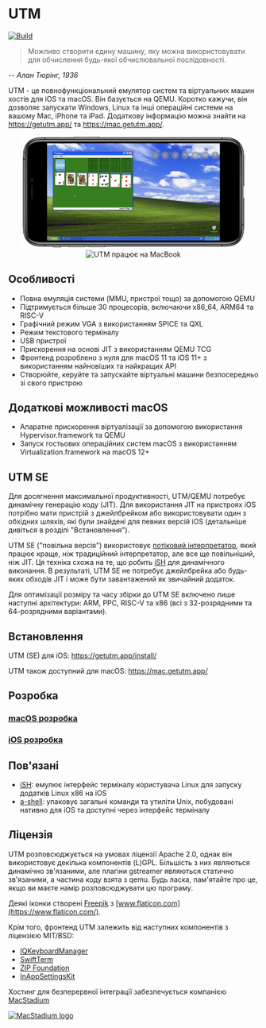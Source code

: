 #  UTM
[![Build](https://github.com/utmapp/UTM/workflows/Build/badge.svg?branch=main&event=push)][1]

> Можливо створити єдину машину, яку можна використовувати для обчислення будь-якої обчислювальної послідовності.

-- <cite>Алан Тюрінг, 1936</cite>

UTM - це повнофункціональний емулятор систем та віртуальних машин хостів для iOS та macOS. Він базується на QEMU. Коротко кажучи, він дозволяє запускати Windows, Linux та інші операційні системи на вашому Mac, iPhone та iPad. Додаткову інформацію можна знайти на https://getutm.app/ та https://mac.getutm.app/.

<p align="center">
  <img width="450px" alt="UTM працює на iPhone" src="screen.png">
  <br>
  <img width="450px" alt="UTM працює на MacBook" src="screenmac.png">
</p>

## Особливості

* Повна емуляція системи (MMU, пристрої тощо) за допомогою QEMU
* Підтримується більше 30 процесорів, включаючи x86_64, ARM64 та RISC-V
* Графічний режим VGA з використанням SPICE та QXL
* Режим текстового терміналу
* USB пристрої
* Прискорення на основі JIT з використанням QEMU TCG
* Фронтенд розроблено з нуля для macOS 11 та iOS 11+ з використанням найновіших та найкращих API
* Створюйте, керуйте та запускайте віртуальні машини безпосередньо зі свого пристрою

## Додаткові можливості macOS

* Апаратне прискорення віртуалізації за допомогою використання Hypervisor.framework та QEMU
* Запуск гостьових операційних систем macOS з використанням Virtualization.framework на macOS 12+

## UTM SE

Для досягнення максимальної продуктивності, UTM/QEMU потребує динамічну генерацію коду (JIT). Для використання JIT на пристроях iOS потрібно мати пристрій з джейлбрейком або використовувати один з обхідних шляхів, які були знайдені для певних версій iOS (детальніше дивіться в розділі "Встановлення").

UTM SE ("повільна версія") використовує [потіковий інтерпретатор][3], який працює краще, ніж традиційний інтерпретатор, але все ще повільніший, ніж JIT. Ця техніка схожа на те, що робить [iSH][4] для динамічного виконання. В результаті, UTM SE не потребує джейлбрейка або будь-яких обходів JIT і може бути завантажений як звичайний додаток.

Для оптимізації розміру та часу збірки до UTM SE включено лише наступні архітектури: ARM, PPC, RISC-V та x86 (всі з 32-розрядними та 64-розрядними варіантами).

## Встановлення

UTM (SE) для iOS: https://getutm.app/install/

UTM також доступний для macOS: https://mac.getutm.app/

## Розробка

### [macOS розробка](Documentation/MacDevelopment.md)

### [iOS розробка](Documentation/iOSDevelopment.md)

## Пов'язані

* [iSH][4]: емулює інтерфейс терміналу користувача Linux для запуску додатків Linux x86 на iOS
* [a-shell][5]: упаковує загальні команди та утиліти Unix, побудовані нативно для iOS та доступні через інтерфейс терміналу

## Ліцензія

UTM розповсюджується на умовах ліцензії Apache 2.0, однак він використовує декілька компонентів (L)GPL. Більшість з них являються динамічно зв'язаними, але плагіни gstreamer являються статично зв'язаними, а частина коду взята з qemu. Будь ласка, пам'ятайте про це, якщо ви маєте намір розповсюджувати цю програму.

Деякі іконки створені [Freepik](https://www.freepik.com) з [www.flaticon.com](https://www.flaticon.com/).

Крім того, фронтенд UTM залежить від наступних компонентів з ліцензією MIT/BSD:

* [IQKeyboardManager](https://github.com/hackiftekhar/IQKeyboardManager)
* [SwiftTerm](https://github.com/migueldeicaza/SwiftTerm)
* [ZIP Foundation](https://github.com/weichsel/ZIPFoundation)
* [InAppSettingsKit](https://github.com/futuretap/InAppSettingsKit)

Хостинг для безперервної інтеграції забезпечується компанією [MacStadium](https://www.macstadium.com/opensource)

[<img src="https://uploads-ssl.webflow.com/5ac3c046c82724970fc60918/5c019d917bba312af7553b49_MacStadium-developerlogo.png" alt="MacStadium logo" width="250">](https://www.macstadium.com)

  [1]: https://github.com/utmapp/UTM/actions?query=event%3Arelease+workflow%3ABuild
  [2]: screen.png
  [3]: https://github.com/ktemkin/qemu/blob/with_tcti/tcg/aarch64-tcti/README.md
  [4]: https://github.com/ish-app/ish
  [5]: https://github.com/holzschu/a-shell
